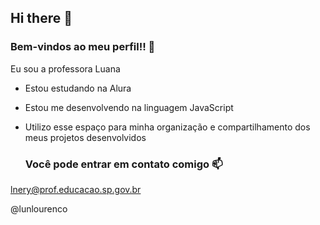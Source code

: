 ## Hi there 👋
### Bem-vindos ao meu perfil!! 💙
Eu sou a professora Luana

- Estou estudando na Alura
- Estou me desenvolvendo na linguagem JavaScript
- Utilizo esse espaço para minha organização e compartilhamento dos meus projetos desenvolvidos

  ### Você pode entrar em contato comigo 📫

lnery@prof.educacao.sp.gov.br

@lunlourenco
